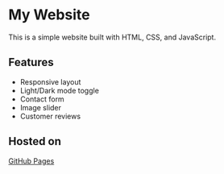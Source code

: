 # My Website

This is a simple website built with HTML, CSS, and JavaScript.

## Features
- Responsive layout
- Light/Dark mode toggle
- Contact form
- Image slider
- Customer reviews

## Hosted on
[GitHub Pages](https://your-username.github.io/my-website/)
